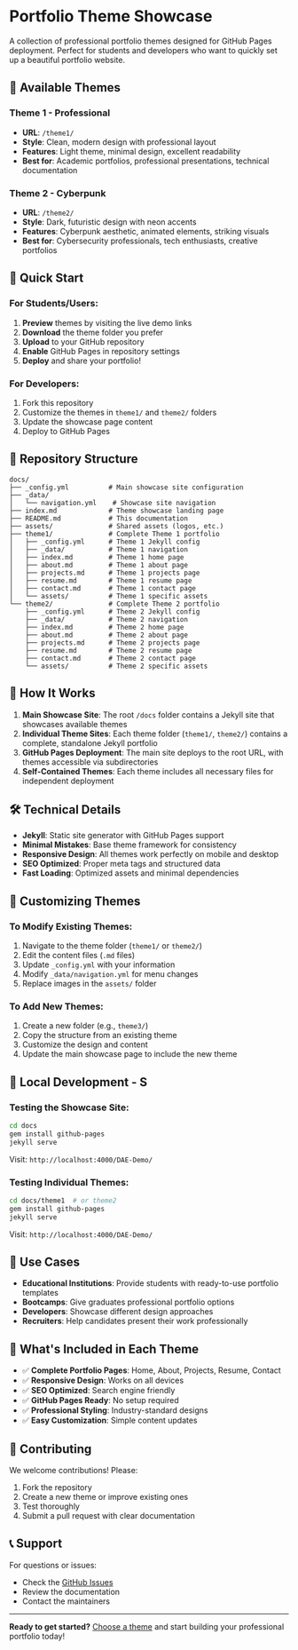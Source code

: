 # Portfolio Theme Showcase

A collection of professional portfolio themes designed for GitHub Pages deployment. Perfect for students and developers who want to quickly set up a beautiful portfolio website.

## 🎨 Available Themes

### Theme 1 - Professional
- **URL**: `/theme1/`
- **Style**: Clean, modern design with professional layout
- **Features**: Light theme, minimal design, excellent readability
- **Best for**: Academic portfolios, professional presentations, technical documentation

### Theme 2 - Cyberpunk
- **URL**: `/theme2/`
- **Style**: Dark, futuristic design with neon accents
- **Features**: Cyberpunk aesthetic, animated elements, striking visuals
- **Best for**: Cybersecurity professionals, tech enthusiasts, creative portfolios

## 🚀 Quick Start

### For Students/Users:
1. **Preview** themes by visiting the live demo links
2. **Download** the theme folder you prefer
3. **Upload** to your GitHub repository
4. **Enable** GitHub Pages in repository settings
5. **Deploy** and share your portfolio!

### For Developers:
1. Fork this repository
2. Customize the themes in `theme1/` and `theme2/` folders
3. Update the showcase page content
4. Deploy to GitHub Pages

## 📁 Repository Structure

```
docs/
├── _config.yml          # Main showcase site configuration
├── _data/
│   └── navigation.yml    # Showcase site navigation
├── index.md             # Theme showcase landing page
├── README.md            # This documentation
├── assets/              # Shared assets (logos, etc.)
├── theme1/              # Complete Theme 1 portfolio
│   ├── _config.yml      # Theme 1 Jekyll config
│   ├── _data/           # Theme 1 navigation
│   ├── index.md         # Theme 1 home page
│   ├── about.md         # Theme 1 about page
│   ├── projects.md      # Theme 1 projects page
│   ├── resume.md        # Theme 1 resume page
│   ├── contact.md       # Theme 1 contact page
│   └── assets/          # Theme 1 specific assets
└── theme2/              # Complete Theme 2 portfolio
    ├── _config.yml      # Theme 2 Jekyll config
    ├── _data/           # Theme 2 navigation
    ├── index.md         # Theme 2 home page
    ├── about.md         # Theme 2 about page
    ├── projects.md      # Theme 2 projects page
    ├── resume.md        # Theme 2 resume page
    ├── contact.md       # Theme 2 contact page
    └── assets/          # Theme 2 specific assets
```

## 🔧 How It Works

1. **Main Showcase Site**: The root `/docs` folder contains a Jekyll site that showcases available themes
2. **Individual Theme Sites**: Each theme folder (`theme1/`, `theme2/`) contains a complete, standalone Jekyll portfolio
3. **GitHub Pages Deployment**: The main site deploys to the root URL, with themes accessible via subdirectories
4. **Self-Contained Themes**: Each theme includes all necessary files for independent deployment

## 🛠️ Technical Details

- **Jekyll**: Static site generator with GitHub Pages support
- **Minimal Mistakes**: Base theme framework for consistency
- **Responsive Design**: All themes work perfectly on mobile and desktop
- **SEO Optimized**: Proper meta tags and structured data
- **Fast Loading**: Optimized assets and minimal dependencies

## 📝 Customizing Themes

### To Modify Existing Themes:
1. Navigate to the theme folder (`theme1/` or `theme2/`)
2. Edit the content files (`.md` files)
3. Update `_config.yml` with your information
4. Modify `_data/navigation.yml` for menu changes
5. Replace images in the `assets/` folder

### To Add New Themes:
1. Create a new folder (e.g., `theme3/`)
2. Copy the structure from an existing theme
3. Customize the design and content
4. Update the main showcase page to include the new theme

## 🔄 Local Development - S

### Testing the Showcase Site:
```bash
cd docs
gem install github-pages
jekyll serve
```
Visit: `http://localhost:4000/DAE-Demo/`

### Testing Individual Themes:
```bash
cd docs/theme1  # or theme2
gem install github-pages
jekyll serve
```
Visit: `http://localhost:4000/DAE-Demo/`

## 🎯 Use Cases

- **Educational Institutions**: Provide students with ready-to-use portfolio templates
- **Bootcamps**: Give graduates professional portfolio options
- **Developers**: Showcase different design approaches
- **Recruiters**: Help candidates present their work professionally

## 📄 What's Included in Each Theme

- ✅ **Complete Portfolio Pages**: Home, About, Projects, Resume, Contact
- ✅ **Responsive Design**: Works on all devices
- ✅ **SEO Optimized**: Search engine friendly
- ✅ **GitHub Pages Ready**: No setup required
- ✅ **Professional Styling**: Industry-standard designs
- ✅ **Easy Customization**: Simple content updates

## 🤝 Contributing

We welcome contributions! Please:
1. Fork the repository
2. Create a new theme or improve existing ones
3. Test thoroughly
4. Submit a pull request with clear documentation

## 📞 Support

For questions or issues:
- Check the [GitHub Issues](https://github.com/your-username/DAE-Demo/issues)
- Review the documentation
- Contact the maintainers

---

**Ready to get started?** [Choose a theme](/) and start building your professional portfolio today!